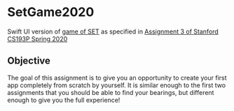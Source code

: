 # SetGame2020
Swift UI version of [game of SET](https://en.wikipedia.org/wiki/Set_(card_game)) as specified in [Assignment 3 of Stanford CS193P Spring 2020](https://cs193p.sites.stanford.edu/sites/g/files/sbiybj16636/files/media/file/assignment_3.pdf)

## Objective 

The goal of this assignment is to give you an opportunity to create your first app
completely from scratch by yourself. It is similar enough to the first two assignments
that you should be able to find your bearings, but different enough to give you the full
experience! 
